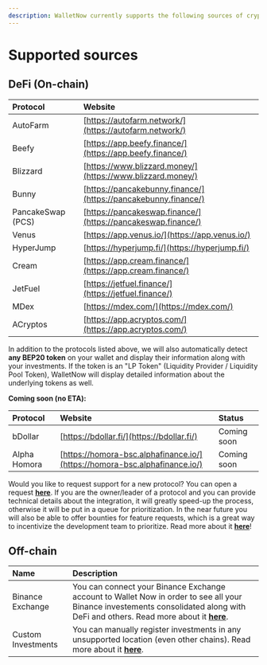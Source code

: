```yaml
---
description: WalletNow currently supports the following sources of crypto investments
---
```


# Supported sources

## DeFi \(On-chain\)

| Protocol | Website |
| :--- | :--- |
| AutoFarm | [https://autofarm.network/](https://autofarm.network/) |
| Beefy | [https://app.beefy.finance/](https://app.beefy.finance/) |
| Blizzard | [https://www.blizzard.money/](https://www.blizzard.money/) |
| Bunny | [https://pancakebunny.finance/](https://pancakebunny.finance/) |
| PancakeSwap \(PCS\) | [https://pancakeswap.finance/](https://pancakeswap.finance/) |
| Venus | [https://app.venus.io/](https://app.venus.io/) |
| HyperJump | [https://hyperjump.fi/](https://hyperjump.fi/) |
| Cream | [https://app.cream.finance/](https://app.cream.finance/) |
| JetFuel | [https://jetfuel.finance/](https://jetfuel.finance/) |
| MDex | [https://mdex.com/](https://mdex.com/) |
| ACryptos | [https://app.acryptos.com/](https://app.acryptos.com/) |

In addition to the protocols listed above, we will also automatically detect **any BEP20 token** on your wallet and display their information along with your investments. If the token is an "LP Token" \(Liquidity Provider / Liquidity Pool Token\), WalletNow will display detailed information about the underlying tokens as well.

**Coming soon \(no ETA\):**

| Protocol | Website | Status |
| :--- | :--- | :--- |
| bDollar | [https://bdollar.fi/](https://bdollar.fi/) | Coming soon |
| Alpha Homora | [https://homora-bsc.alphafinance.io/](https://homora-bsc.alphafinance.io/) | Coming soon |

Would you like to request support for a new protocol? You can open a request [**here**](https://github.com/wallet-now/wallet-now/issues/new/choose). If you are the owner/leader of a protocol and you can provide technical details about the integration, it will greatly speed-up the process, otherwise it will be put in a queue for prioritization. In the near future you will also be able to offer bounties for feature requests, which is a great way to incentivize the development team to prioritize. Read more about it [**here**](coming-soon/feature-bounty.md)!

## Off-chain

| Name | Description |
| :--- | :--- |
| Binance Exchange | You can connect your Binance Exchange account to Wallet Now in order to see all your Binance investements consolidated along with DeFi and others. Read more about it [**here**](features/binance-exchange-integration.md). |
| Custom Investments | You can manually register investments in any unsupported location \(even other chains\). Read more about it [**here**](features/custom-investments.md). |



